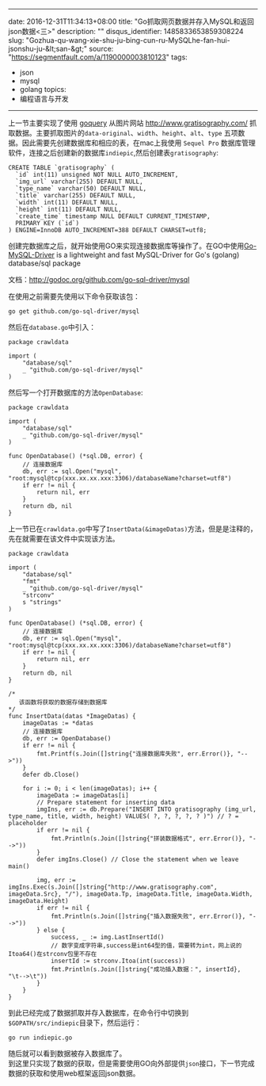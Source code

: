 
---
date: 2016-12-31T11:34:13+08:00
title: "Go抓取网页数据并存入MySQL和返回json数据<三>"
description: ""
disqus_identifier: 1485833653859308224
slug: "Gozhua-qu-wang-xie-shu-ju-bing-cun-ru-MySQLhe-fan-hui-jsonshu-ju-&amp;lt;san-&amp;gt;"
source: "https://segmentfault.com/a/1190000003810123"
tags: 
- json 
- mysql 
- golang 
topics:
- 编程语言与开发
---

上一节主要实现了使用 [goquery](https://github.com/PuerkitoBio/goquery)
从图片网站
[](http://www.gratisography.com/)<http://www.gratisography.com/>
抓取数据。主要抓取图片的`data-original`、`width`、`height`、`alt`、`type`
五项数据。因此需要先创建数据库和相应的表，在mac上我使用 `Sequel Pro`
数据库管理软件，连接之后创建新的数据库`indiepic`,然后创建表`gratisography`:

    CREATE TABLE `gratisography` (
      `id` int(11) unsigned NOT NULL AUTO_INCREMENT,
      `img_url` varchar(255) DEFAULT NULL,
      `type_name` varchar(50) DEFAULT NULL,
      `title` varchar(255) DEFAULT NULL,
      `width` int(11) DEFAULT NULL,
      `height` int(11) DEFAULT NULL,
      `create_time` timestamp NULL DEFAULT CURRENT_TIMESTAMP,
      PRIMARY KEY (`id`)
    ) ENGINE=InnoDB AUTO_INCREMENT=388 DEFAULT CHARSET=utf8;

创建完数据库之后，就开始使用GO来实现连接数据库等操作了。在GO中使用[Go-MySQL-Driver](https://github.com/Go-SQL-Driver/MySQL)
is a lightweight and fast MySQL-Driver for Go's (golang) database/sql
package

文档：[](http://godoc.org/github.com/go-sql-driver/mysql)<http://godoc.org/github.com/go-sql-driver/mysql>

在使用之前需要先使用以下命令获取该包：

    go get github.com/go-sql-driver/mysql

然后在`database.go`中引入：

    package crawldata

    import (
        "database/sql"
        _ "github.com/go-sql-driver/mysql"
    )

然后写一个打开数据库的方法`OpenDatabase`:

    package crawldata

    import (
        "database/sql"
        _ "github.com/go-sql-driver/mysql"
    )

    func OpenDatabase() (*sql.DB, error) {
        // 连接数据库
        db, err := sql.Open("mysql", "root:mysql@tcp(xxx.xx.xx.xxx:3306)/databaseName?charset=utf8")
        if err != nil {
            return nil, err
        }
        return db, nil
    }

上一节已在`crawldata.go`中写了`InsertData(&imageDatas)`方法，但是是注释的，先在就需要在该文件中实现该方法。

    package crawldata

    import (
        "database/sql"
        "fmt"
        _ "github.com/go-sql-driver/mysql"
        "strconv"
        s "strings"
    )

    func OpenDatabase() (*sql.DB, error) {
        // 连接数据库
        db, err := sql.Open("mysql", "root:mysql@tcp(xxx.xx.xx.xxx:3306)/databaseName?charset=utf8")
        if err != nil {
            return nil, err
        }
        return db, nil
    }

    /*
       该函数将获取的数据存储到数据库
    */
    func InsertData(datas *ImageDatas) {
        imageDatas := *datas
        // 连接数据库
        db, err := OpenDatabase()
        if err != nil {
            fmt.Printf(s.Join([]string{"连接数据库失败", err.Error()}, "-->"))
        }
        defer db.Close()

        for i := 0; i < len(imageDatas); i++ {
            imageData := imageDatas[i]
            // Prepare statement for inserting data
            imgIns, err := db.Prepare("INSERT INTO gratisography (img_url, type_name, title, width, height) VALUES( ?, ?, ?, ?, ? )") // ? = placeholder
            if err != nil {
                fmt.Println(s.Join([]string{"拼装数据格式", err.Error()}, "-->"))
            }
            defer imgIns.Close() // Close the statement when we leave main()

            img, err := imgIns.Exec(s.Join([]string{"http://www.gratisography.com", imageData.Src}, "/"), imageData.Tp, imageData.Title, imageData.Width, imageData.Height)
            if err != nil {
                fmt.Println(s.Join([]string{"插入数据失败", err.Error()}, "-->"))
            } else {
                success, _ := img.LastInsertId()
                // 数字变成字符串,success是int64型的值，需要转为int，网上说的Itoa64()在strconv包里不存在
                insertId := strconv.Itoa(int(success))
                fmt.Println(s.Join([]string{"成功插入数据：", insertId}, "\t-->\t"))
            }
        }
    }

到此已经完成了数据抓取并存入数据库，在命令行中切换到`$GOPATH/src/indiepic`目录下，然后运行：

    go run indiepic.go

随后就可以看到数据被存入数据库了。\
到这里只实现了数据的获取，但是需要使用GO向外部提供`json`接口，下一节完成数据的获取和使用web框架返回json数据。

